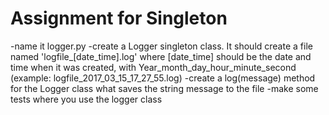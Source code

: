 # Assignment for Singleton
-name it logger.py
-create a Logger singleton class. It should create a file named 'logfile_[date_time].log' where [date_time] should be the date and time when it was created, with Year_month_day_hour_minute_second (example: logfile_2017_03_15_17_27_55.log)
-create a log(message) method for the Logger class what saves the string message to the file
-make some tests where you use the logger class